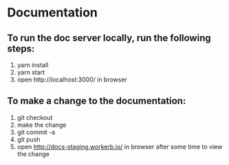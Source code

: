 # Documentation

## To run the doc server locally, run the following steps: 
1. yarn install
2. yarn start
3. open http://localhost:3000/ in browser


## To make a change to the documentation: 
1. git checkout <new branch>
2. make the change
3. git commit -a
4. git push
5. open http://docs-staging.workerb.io/ in browser after some time to view the change 